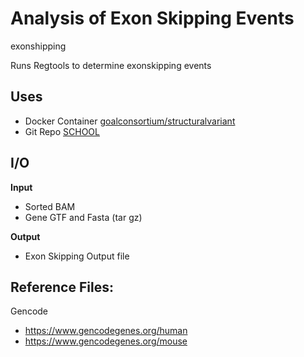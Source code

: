 <!-- dx-header -->
# Analysis of Exon Skipping Events
exonshipping

Runs Regtools to determine exonskipping events

## Uses
- Docker Container [goalconsortium/structuralvariant](https://hub.docker.com/repository/docker/goalconsortium/geneabund/general)
- Git Repo [SCHOOL](https://github.com/bcantarel/school)

## I/O

**Input**
- Sorted BAM
- Gene GTF and Fasta (tar gz)

**Output**
- Exon Skipping Output file

## Reference Files:

Gencode
  - https://www.gencodegenes.org/human
  - https://www.gencodegenes.org/mouse

